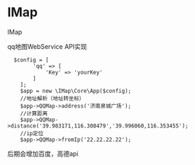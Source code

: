 # IMap
IMap

qq地图WebService API实现
````
  $config = [
        'qq' => [
            'Key' => 'yourKey'
        ]
    ];
    $app = new \IMap\Core\App($config);
    //地址解析（地址转坐标）
    $app->QQMap->address('济南泉城广场');
    //计算距离
    $app->QQMap->distance('39.983171,116.308479','39.996060,116.353455');
    //ip定位
    $app->QQMap->fromIp('22.22.22.22');
  ````
  
  后期会增加百度，高德api
